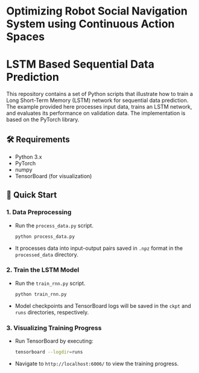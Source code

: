 # Optimizing Robot Social Navigation System using Continuous Action Spaces



# LSTM Based Sequential Data Prediction

This repository contains a set of Python scripts that illustrate how to train a Long Short-Term Memory (LSTM) network for sequential data prediction. The example provided here processes input data, trains an LSTM network, and evaluates its performance on validation data. The implementation is based on the PyTorch library.

## 🛠️ Requirements

- Python 3.x
- PyTorch
- numpy
- TensorBoard (for visualization)

## 🚀 Quick Start

### 1. **Data Preprocessing**
   - Run the `process_data.py` script.
     ```bash
     python process_data.py
     ```
   - It processes data into input-output pairs saved in `.npz` format in the `processed_data` directory.

### 2. **Train the LSTM Model**
   - Run the `train_rnn.py` script.
     ```bash
     python train_rnn.py
     ```
   - Model checkpoints and TensorBoard logs will be saved in the `ckpt` and `runs` directories, respectively.


### 3. **Visualizing Training Progress**
   - Run TensorBoard by executing:
     ```bash
     tensorboard --logdir=runs
     ```
   - Navigate to `http://localhost:6006/` to view the training progress.



